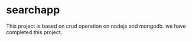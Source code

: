 # searchapp
This project is based on crud operation on nodejs and mongodb.
we have completed this project.
